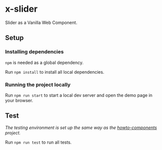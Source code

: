 # x-slider

Slider as a Vanilla Web Component.



## Setup

### Installing dependencies

`npm` is needed as a global dependency.

Run `npm install` to install all local dependencies.


### Running the project locally

Run `npm run start` to start a local dev server and open the demo page in your browser.



## Test

*The testing environment is set up the same way as the [howto-components](https://github.com/GoogleChrome/howto-components) project.*

Run `npm run test` to run all tests.
